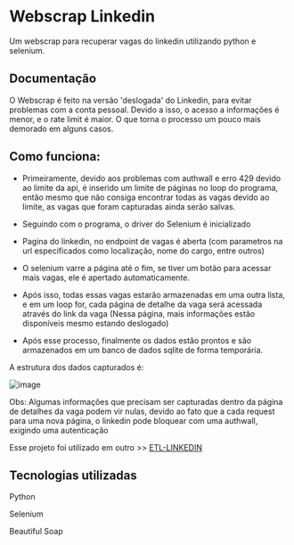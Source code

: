 # Webscrap Linkedin

Um webscrap para recuperar vagas do linkedin utilizando python e selenium.

## Documentação
O Webscrap é feito na versão 'deslogada' do Linkedin, para evitar problemas com a conta pessoal. Devido a isso, o acesso a informações é menor, e o rate limit é maior. O que torna o processo um pouco mais demorado em alguns casos.


## Como funciona:
- Primeiramente, devido aos problemas com authwall e erro 429 devido ao limite da api, é inserido um limite de páginas no loop do programa, então mesmo que não consiga encontrar todas as vagas devido ao limite, as vagas que foram capturadas ainda serão salvas.

- Seguindo com o programa, o driver do Selenium é inicializado
- Pagina do linkedin, no endpoint de vagas é aberta (com parametros na url especificados como localização, nome do cargo, entre outros)
- O selenium varre a página até o fim, se tiver um botão para acessar mais vagas, ele é apertado automaticamente.
- Após isso, todas essas vagas estarão armazenadas em uma outra lista, e em um loop for, cada página de detalhe da vaga será acessada através do link da vaga (Nessa página, mais informações estão disponíveis mesmo estando deslogado)
- Após esse processo, finalmente os dados estão prontos e são armazenados em um banco de dados sqlite de forma temporária.

A estrutura dos dados capturados é:

![image](https://github.com/PedroCozzati/webscrap-linkedin/assets/80106385/1b0ecb60-ccf7-4990-9d56-52cc321725f7)

Obs: Algumas informações que precisam ser capturadas dentro da página de detalhes da vaga podem vir nulas, devido ao fato que a cada request para uma nova página, o linkedin pode bloquear com uma authwall, exigindo uma autenticação

Esse projeto foi utilizado em outro >> [ETL-LINKEDIN](https://github.com/PedroCozzati/pipeline-airflow-etl-linkedin)

## Tecnologias utilizadas

Python

Selenium

Beautiful Soap


